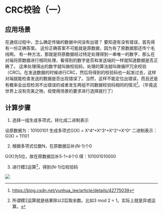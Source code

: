 # CRC校验（一）

## 应用场景
在通信过程中，怎么确定传输的数据中间没有出错？
要知道有没有错误，首先得有一份正确答案。
这份正确答案不可能就是原数据，因为有了原数据那还传个毛线啊。
有一种方法，那就是将原数据经过特定处理得到一串唯一的数字，那么在对端将原数据进行相同处理，看得到的数字是否和发送端的一样就知道数据是否正确了。
这串处理得出的数字就叫做校验码，处理的算法就叫做循环冗余校验（CRC)。在发送数据的时候进行CRC，然后将得到的校验码也一起发过去，这样对端就能检查发送的数据是否出现错误了。当然，这样不能定位出错误，而且还是有概率会出现检测不出错误的或者发生两组不同数据校验码相同的情况[^1]。（毕竟这世界上没有完美之物，视使用场景的要求进行选择就行了）



## 计算步骤
1. 选择一组生成多项式，转化成二进制表示

设原数据为：10100101
生成多项式G(X) = X^4^+X^3^+X^2^+X^0^
二进制表示：G(X) = 11101

2. 根据多项式位数N，在原数据后补(N-1)个0

G(X)为5位，故在原数据后补5-1=4个0
得：101001010000

3. 进行模2运算[^2]，得到(N-1)位校验码

![](CRC校验（一）.assets/IMG_20200906_143828.jpg)




[^1]:https://blog.csdn.net/yunhua_lee/article/details/42775039
[^2]:所谓模2运算就是结果除以2后取余数。比如3 mod 2 = 1。实际上就是异或运算。
